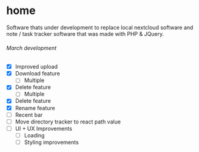 # home
Software thats under development to replace local nextcloud software and note / task tracker software that was made with PHP & JQuery.
    
###### March development
- [x] Improved upload
- [x] Download feature
  - [ ] Multiple 
- [x] Delete feature
  - [ ] Multiple
- [x] Delete feature
- [x] Rename feature
- [ ] Recent bar
- [ ] Move directory tracker to react path value
- [ ] UI + UX Improvements
  - [ ] Loading
  - [ ] Styling improvements
